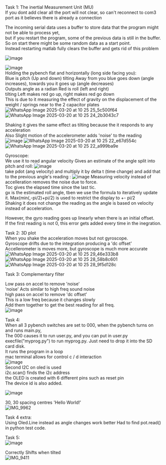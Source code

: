 Task 1: The inertial Measurement Unit (MU)  
If you dont add clear all the port will not clear, so can't reconnect to com3 port as it believes there is already a connection  
  
The incoming serial data uses a buffer to store data that the program might not be able to process yet,  
but if you restart the program, some of the previous data is still in the buffer. So on start there might be some random data as a start point.  
Instead restarting matlab fully clears the buffer and gets rid of this problem  

![image](https://github.com/user-attachments/assets/bdbf100c-8b46-41d0-9539-5a2825e4acc4)  
  
![image](https://github.com/user-attachments/assets/64514818-4125-49dd-8c8d-c8d466dcc8c1)  
Holding the pybench flat and horizontally (long side facing you):  
Blue is pitch (Up and down)
tilting Away from you blue goes down (angle increases), towards you it goes up (angle decreases)  
Outputs angle as a radian
Red is roll (left and right)  
tilting Left makes red go up, right makes red go down   
This is due to it measuring the effect of gravity on the displacement of the weight / springs near to the 2 capacitor plates  
![WhatsApp Image 2025-03-20 at 10 25 25_5c500f64](https://github.com/user-attachments/assets/28e69c06-0b6e-4da3-b209-e5df6ef48704)
![WhatsApp Image 2025-03-20 at 10 25 24_2b3043c7](https://github.com/user-attachments/assets/6e1b9af3-5e19-49e2-bfbe-648764cc544c)

  
Shaking it gives the same effect as tilting because the it responds to any acceleration  
Also Slight motion of the accelerometer adds 'noise' to the reading  
![image](https://github.com/user-attachments/assets/bc25fc3b-5d82-4d63-98fe-e421fc575e7b)
![WhatsApp Image 2025-03-20 at 10 25 22_e67d554c](https://github.com/user-attachments/assets/d5071a75-29dd-4446-a5cc-13a46583d6dd)
![WhatsApp Image 2025-03-20 at 10 25 22_a999ba9e](https://github.com/user-attachments/assets/05e8b1e9-77c8-4238-a19d-673fc46f420c)

Gyroscope:  
We use it to read angular velocity
Gives an estimate of the angle split into pitch and roll:
![image](https://github.com/user-attachments/assets/83df9bf0-363d-40d0-a4c0-776962b28962)  
take pdot (ang velocity) and multiply it by delta t (time change) and add that to the previous angle's reading :
![image](https://github.com/user-attachments/assets/bde77411-edda-4d88-be4d-7cfaed6bd7df)
Measuring velocity instead of accelleration removes the noise due to force.   
Toc gives the elapsed time since the last tic.  
gx is the estimated roll angle, tben we use the formula to iteratively update it. 
Max(min(,-pi/2)+pi/2) is used to restrict the display to +- pi/2  
Shaking it does not change the reading as the angle is based on velocity instead of acceleration.

However, the gyro reading goes up linearly when there is an initial offset.   
If the first reading is not 0, this error gets added every time in the inegration.  


Task 2: 3D plot  
When you shake the acceleration moves but not gyroscope.  
Gyroscope drifts due to the integration producing a 'dc offset'   
Accellerometer is moves more, but gyroscope is much more accurate  
![WhatsApp Image 2025-03-20 at 10 25 29_46e333b8](https://github.com/user-attachments/assets/9c9a2c12-6044-4049-8c08-48e92856dfdd)
![WhatsApp Image 2025-03-20 at 10 25 28_58b8c601](https://github.com/user-attachments/assets/9ddab7a6-adbd-4e68-993f-1fcae7fcb241)
![WhatsApp Image 2025-03-20 at 10 25 28_9f5d128c](https://github.com/user-attachments/assets/70202529-d3dc-4dfe-9f39-631a55f7ae2c)

Task 3: Complementary filter  

Low pass on accel to remove 'noise'  
'noise' Acts similar to high freq sound noise  
high pass on accel to remove 'dc offset'  
This is a low freq because it changes slowly  
Add them together to get the best reading for all freq.  
![image](https://github.com/user-attachments/assets/ea00bef7-ea73-4f46-98de-eb6e0e726c85)

Task 4:  
When all 3 pybench switches are set to 000, when the pybench turns on and runs main.py,  
The 000 causes it to run user.py, and you can put in user.py execfile("myprog.py") to run myprog.py.
Just need to drop it into the SD card disk.  
It runs the program in a loop   
mac terminal allows for control c / d interaction   
![image](https://github.com/user-attachments/assets/e418ea10-2891-4810-ae56-425b5c69d383)  
Second I2C on oled is used   
i2c.scan() finds the i2c address  
the OLED is created with 6 different pins such as reset pin  
The device id is also added.  

  
![image](https://github.com/user-attachments/assets/65838011-ecb3-4320-bdcb-9a80d2b05a92)

30, 30 spacing centres 'Hello World!'  
![IMG_9962](https://github.com/user-attachments/assets/7b0fdf14-9fee-45d7-9b9d-c61f059bf5f5)

Task 4 extra:  
Using Oled.Line instead as angle changes work better
Had to find pot.read() in python test code.  

Task 5:  
![image](https://github.com/user-attachments/assets/7ca85f49-30f0-47b7-994a-ba18fa46dffa)

Correctly Shifts when tilted  
![IMG_9411](https://github.com/user-attachments/assets/ef2a0f58-d3b6-4e72-a36d-59baad7df31f)
